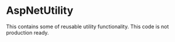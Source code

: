 # AspNetUtility
This contains some of reusable utility functionality. This code is not production ready.
